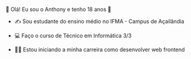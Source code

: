 🦅 Olá! Eu sou o Anthony e tenho 18 anos 🦅

- ✍ Sou estudante do ensino médio no IFMA - Campus de Açailândia


- 💻 Faço o curso de Técnico em Informática 3/3


- 👶🏼 Estou iniciando a minha carreira como desenvolver web frontend
